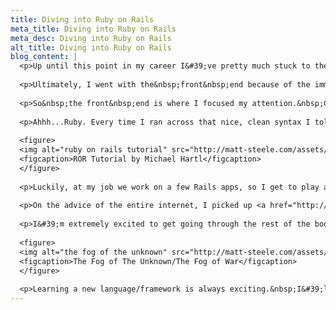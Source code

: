 ```yaml
---
title: Diving into Ruby on Rails
meta_title: Diving into Ruby on Rails
meta_desc: Diving into Ruby on Rails
alt_title: Diving into Ruby on Rails
blog_content: |
  <p>Up until this point in my career I&#39;ve pretty much stuck to the front end of web development. This was a conscious decision&nbsp;when I first started out. I knew that there were two distinct paths you could follow:&nbsp;the front&nbsp;end or the back end, and both have always appealed to me.</p>
  
  <p>Ultimately, I went with the&nbsp;front&nbsp;end because of the immediate satisfaction I got when I created a style and watched it suddenly appear on a page. This is possible in the back end too of course, but that side always contained &#39;THE&nbsp;DATABASE&#39;, which seemed so inaccessible when I was first learning web development. &quot;Thar be Dragons in there. Don&#39;t touch it&quot;, I told myself.</p>
  
  <p>So&nbsp;the front&nbsp;end is where I focused my attention.&nbsp;CSS(Sass),&nbsp;HTML,&nbsp;JavaScript and a few CMS&#39;s. There&#39;s plenty there alone to keep you learning for a lifetime, especially JavaScript. Along the way though I&#39;ve dabbled in getting to know some back end technologies. Plenty of PHP&nbsp;meetups (and even a PHP conference) and a few courses on Ruby.</p>
  
  <p>Ahhh...Ruby. Every time I ran across that nice, clean syntax I told myself &quot;I&#39;m going to learn Rails someday&quot;.</p>
  
  <figure>
  <img alt="ruby on rails tutorial" src="http://matt-steele.com/assets/img/blog/rails_book.JPG" /> 
  <figcaption>ROR Tutorial by Michael Hartl</figcaption>
  </figure>
  
  <p>Luckily, at my job we work on a few Rails apps, so I get to play around a bit. I&nbsp;mostly I stick to the &#39;views&#39; folder (again, there&#39;s Dragons in the other folders). My co-wroker, <a href="http://themetaq.com/queue/contributor/6">Clinton</a>, is a master of the&nbsp;back end technologies.&nbsp;He knows his way backwards and forwards through Rails, so I tend to ask a lot of questions and he&#39;s always willing to answer them for me. Slowly, four Rails apps are becoming my responsibility, and we have another that&#39;s about to go into development. I recognized right away that <em>now</em> is my opportunity to finally dive into Rails. Score. I&#39;m ready.</p>
  
  <p>On the advice of the entire internet, I picked up <a href="http://ruby.railstutorial.org/ruby-on-rails-tutorial-book?version=3.2">Ruby On Rails Tutorial</a> by Michael Hartl and started from the beginning. I&#39;ve just wrapped up Chapter 1, which gets a surprisingly lot done in a single chapter. I&#39;ve created an app, put it into <a href="https://github.com/mattsteele/first_app">version control</a>, and deployed it to the web. It does absolutely nothing (you can find it <a href="http://mattsteele-firstrailsapp.herokuapp.com/">here</a>), but it lays the ground work for what&#39;s to come. More specifically, it lays the groundwork of learning &quot;the right way&quot;&nbsp;to develop by using a combo of version control and test&nbsp;driven development.</p>
  
  <p>I&#39;m extremely excited to get going through the rest of the book and getting more involved with the apps we have at work. To use a video game analogy, <a href="http://www.giantbomb.com/fog-of-war/3015-14/">the fog of the war</a>&nbsp;is beginning to dissipate and there&#39;s no better feeling. There's far less Dragons than I anticipated.</p>
  
  <figure>
  <img alt="the fog of the unknown" src="http://matt-steele.com/assets/img/blog/fog_of_war.jpg" />   
  <figcaption>The Fog of The Unknown/The Fog of War</figcaption>
  </figure>
  
  <p>Learning a new language/framework is always exciting.&nbsp;I&#39;ll update here as I go along. The book should take me about 4-6 weeks to get through, and in the end I hope I can call myself a novice Rails developer. The work that&#39;s coming up for me at my job should help me become well aquatinted before too long as well. Maybe turning me into a full-fledged Rails developer eventually.</p>
---
```








